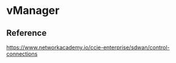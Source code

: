 # vManager #


## Reference ##

https://www.networkacademy.io/ccie-enterprise/sdwan/control-connections